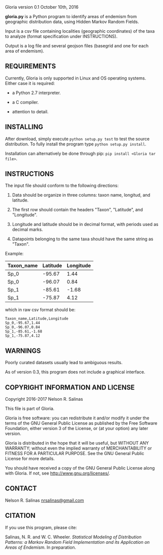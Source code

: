 Gloria version 0.1 October 10th, 2016

**gloria.py** is a Python program to identify areas of endemism from geographic
distribution data, using Hidden Markov Random Fields.

Input is a csv file containing localities (geographic coordinates) of
the taxa to analyze (format specification under INSTRUCTIONS).

Output is a log file and several geojson files (basegrid and one for each area of
endemism).


## REQUIREMENTS

Currently, Gloria is only supported in Linux and OS operating systems. Either
case it is required:

* a Python 2.7 interpreter.

* a C compiler.

* attention to detail.


## INSTALLING

After download, simply execute `python setup.py test` to test the source
distribution. To fully install the program type `python setup.py install`.

Installation can alternatively be done through pip: `pip install <Gloria tar file>`.


## INSTRUCTIONS

The input file should conform to the following directions:

1. Data should be organize in three columns: taxon name, longitud, and latitude.

2. The first row should contain the headers "Taxon", "Latitude", and
"Longitude".

3. Longitude and latitude should be in decimal format, with periods used as
decimal marks.

4. Datapoints belonging to the same taxa should have the same string as "Taxon".

Example:

| Taxon_name | Latitude | Longitude |
|------------|----------|-----------|
| Sp_0       | -95.67   | 1.44      |
| Sp_0       | -96.07   | 0.84      |
| Sp_1       | -85.61   | -1.68     |
| Sp_1       | -75.87   | 4.12      |

which in raw csv format should be:

    Taxon_name,Latitude,Longitude
    Sp_0,-95.67,1.44
    Sp_0,-96.07,0.84
    Sp_1,-85.61,-1.68
    Sp_1,-75.87,4.12


## WARNINGS

Poorly curated datasets usually lead to ambiguous results.

As of version 0.3, this program does not include a graphical interface.


## COPYRIGHT INFORMATION AND LICENSE

Copyright 2016-2017 Nelson R. Salinas

This file is part of Gloria.

Gloria is free software: you can redistribute it and/or modify
it under the terms of the GNU General Public License as published by
the Free Software Foundation, either version 3 of the License, or
(at your option) any later version.

Gloria is distributed in the hope that it will be useful,
but WITHOUT ANY WARRANTY; without even the implied warranty of
MERCHANTABILITY or FITNESS FOR A PARTICULAR PURPOSE.  See the
GNU General Public License for more details.

You should have received a copy of the GNU General Public License
along with Gloria.  If not, see <http://www.gnu.org/licenses/>.


## CONTACT

Nelson R. Salinas
nrsalinas@gmail.com


## CITATION

If you use this program, please cite:

Salinas, N. R. and W. C. Wheeler. _Statistical Modeling of Distribution Patterns:
a Markov Random Field Implementation and its Application on Areas of Endemism._
In preparation.
